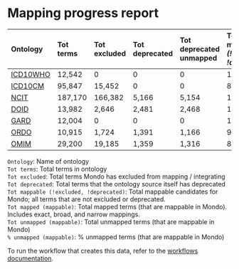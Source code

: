 # Mapping progress report
| Ontology                           | Tot terms   | Tot excluded   | Tot deprecated   | Tot deprecated unmapped   | Tot mappable _(!excluded, !deprecated)_   | Tot mapped _(mappable)_   | Tot unmapped _(mappable)_   | % unmapped _(mappable)_   |
|:-----------------------------------|:------------|:---------------|:-----------------|:--------------------------|:------------------------------------------|:--------------------------|:----------------------------|:--------------------------|
| [ICD10WHO](./unmapped_icd10who.md) | 12,542      | 0              | 0                | 0                         | 12,542                                    | 18                        | 12,524                      | 99.9%                     |
| [ICD10CM](./unmapped_icd10cm.md)   | 95,847      | 15,452         | 0                | 0                         | 80,395                                    | 1,161                     | 79,234                      | 98.6%                     |
| [NCIT](./unmapped_ncit.md)         | 187,170     | 166,382        | 5,166            | 5,154                     | 15,622                                    | 3,682                     | 11,940                      | 76.4%                     |
| [DOID](./unmapped_doid.md)         | 13,982      | 2,646          | 2,481            | 2,468                     | 11,334                                    | 11,084                    | 250                         | 2.2%                      |
| [GARD](./unmapped_gard.md)         | 12,004      | 0              | 0                | 0                         | 12,004                                    | 0                         | 12,004                      | 100.0%                    |
| [ORDO](./unmapped_ordo.md)         | 10,915      | 1,724          | 1,391            | 1,166                     | 9,191                                     | 9,025                     | 166                         | 1.8%                      |
| [OMIM](./unmapped_omim.md)         | 29,200      | 19,185         | 1,359            | 1,316                     | 8,657                                     | 8,648                     | 9                           | 0.1%                      |

`Ontology`: Name of ontology  
`Tot terms`: Total terms in ontology  
`Tot excluded`: Total terms Mondo has excluded from mapping / integrating  
`Tot deprecated`: Total terms that the ontology source itself has deprecated  
`Tot mappable (!excluded, !deprecated)`: Total mappable candidates for Mondo; all terms that are not excluded or 
deprecated.  
`Tot mapped (mappable)`: Total mapped terms (that are mappable in Mondo). Includes exact, broad, and narrow mappings.  
`Tot unmapped (mappable)`: Total unmapped terms (that are mappable in Mondo)  
`% unmapped (mappable)`: % unmapped terms (that are mappable in Mondo)

To run the workflow that creates this data, refer to the [workflows documentation](../developer/workflows.md).